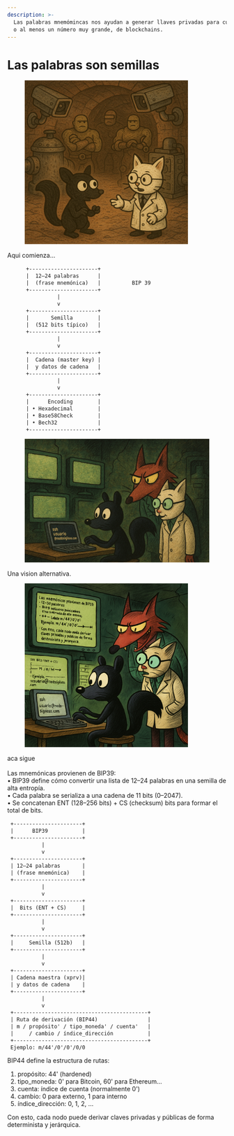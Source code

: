 ```yaml
---
description: >-
  Las palabras mnemómincas nos ayudan a generar llaves privadas para cualquier ,
  o al menos un número muy grande, de blockchains.
---
```


# Las palabras son semillas

<figure><img src=".gitbook/assets/image (2) (1).png" alt="" width="375"><figcaption></figcaption></figure>

Aqui comienza...



```
      +----------------------+
      |  12–24 palabras      |
      |  (frase mnemónica)   |          BIP 39 
      +----------------------+
                |
                v
      +----------------------+
      |       Semilla        |
      |  (512 bits típico)   |
      +----------------------+
                |
                v
      +----------------------+
      |  Cadena (master key) |
      |  y datos de cadena   |
      +----------------------+
                |
                v
      +----------------------+
      |      Encoding        |
      | • Hexadecimal        |
      | • Base58Check        |
      | • Bech32             |
      +----------------------+

```

<figure><img src=".gitbook/assets/image (1) (1) (1) (1) (1) (1) (1) (1).png" alt=""><figcaption></figcaption></figure>

Una vision alternativa.

<figure><img src=".gitbook/assets/image (2).png" alt="" width="375"><figcaption></figcaption></figure>

aca sigue\
\
Las mnemónicas provienen de BIP39:
\
• BIP39 define cómo convertir una lista de 12–24 palabras en una semilla de alta entropía.\
• Cada palabra se serializa a una cadena de 11 bits (0–2047).\
• Se concatenan ENT (128–256 bits) + CS (checksum) bits para formar el total de bits.

```
 +----------------------+
 |      BIP39           |
 +----------------------+
           |
           v
 +----------------------+
 | 12–24 palabras       |
 | (frase mnemónica)    |
 +----------------------+
           |
           v
 +----------------------+
 |  Bits (ENT + CS)     |
 +----------------------+
           |
           v
 +----------------------+
 |     Semilla (512b)   |
 +----------------------+
           |
           v
 +----------------------+
 | Cadena maestra (xprv)|
 | y datos de cadena    |
 +----------------------+
           |
           v
 +-------------------------------------------+
 | Ruta de derivación (BIP44)                |
 | m / propósito' / tipo_moneda' / cuenta'   |
 |     / cambio / índice_dirección           |
 +-------------------------------------------+
 Ejemplo: m/44'/0'/0'/0/0
```

BIP44 define la estructura de rutas:

1. propósito: 44' (hardened)
2. tipo\_moneda: 0' para Bitcoin, 60' para Ethereum…
3. cuenta: índice de cuenta (normalmente 0')
4. cambio: 0 para externo, 1 para interno
5. índice\_dirección: 0, 1, 2, …

Con esto, cada nodo puede derivar claves privadas y públicas de forma determinista y jerárquica.

